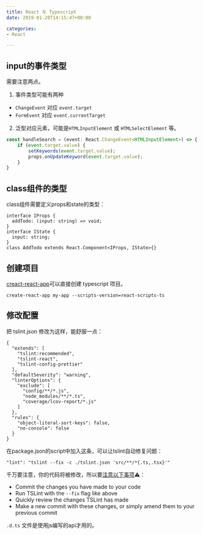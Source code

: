 ```yaml
---
title: React 与 Typescript
date: 2019-01-20T14:15:47+00:00

categories:
- React

---
```

## input的事件类型

需要注意两点。
1. 事件类型可能有两种 
  - `ChangeEvent` 对应 `event.target`
  - `FormEvent` 对应 `event.currentTarget`
2. 泛型对应元素，可能是`HTMLInputElement` 或 `HTMLSelectElement` 等。
```ts
const handleSearch = (event: React.ChangeEvent<HTMLInputElement>) => {
    if (event.target.value) {
        setKeywords(event.target.value);
        props.onUpdateKeyword(event.target.value);
    }
}
```

## class组件的类型

class组件需要定义props和state的类型：
```
interface IProps {
  addTodo: (input: string) => void;
}
interface IState {
  input: string;
}
class AddTodo extends React.Component<IProps, IState>{}
```

## 创建项目

[creact-react-app][1]可以直接创建 typescript 项目。

```
create-react-app my-app --scripts-version=react-scripts-ts
```

## 修改配置

把 tslint.json 修改为这样，能舒服一点：

```
{
  "extends": [
    "tslint:recommended", 
    "tslint-react", 
    "tslint-config-prettier"
  ],
  "defaultSeverity": "warning",
  "linterOptions": {
    "exclude": [
      "config/**/*.js",
      "node_modules/**/*.ts",
      "coverage/lcov-report/*.js"
    ]
  },
  "rules": {
    "object-literal-sort-keys": false,
    "no-console": false
  }
}
```

在package.json的script中加入这条，可以让tslint自动修复问题：

```
"lint": "tslint --fix -c ./tslint.json 'src/**/*{.ts,.tsx}'"
```

千万要注意，你的代码将被修改，所以要[注意以下事项][2]⚠️：

  * Commit the changes you have made to your code
  * Run TSLint with the `--fix` flag like above
  * Quickly review the changes TSLint has made
  * Make a new commit with these changes, or simply amend them to your previous commit




`.d.ts` 文件是使用js编写的api才用的。

 [1]: https://github.com/Microsoft/TypeScript-React-Starter#typescript-react-starter
 [2]: https://stackoverflow.com/a/44850320/6021280